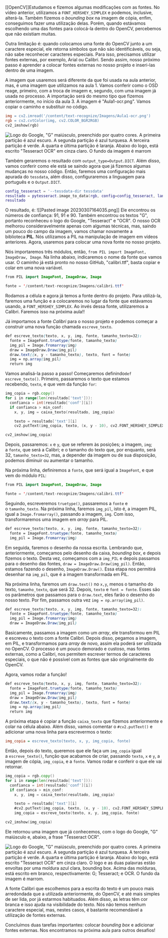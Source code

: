 [[OpenCV]]Estudamos e fizemos algumas modificações com as fontes. No vídeo anterior, utilizamos a `FONT_HERSHEY_SIMPLEX` e podemos, inclusive, alterá-la. Também fizemos o _bounding box_ na imagem de cópia, enfim, conseguimos fazer uma utilização delas. Porém, quando estávamos escolhendo uma das fontes para colocá-la dentro do OpenCV, percebemos que não existiam muitas.

Outra limitação é: quando colocamos uma fonte do OpenCV junto a um caractere especial, ele retorna símbolos que não são identificáveis, ou seja, não sabe reconhecer caracteres especiais. Para isso, precisamos utilizar fontes externas, por exemplo, Arial ou Calibri. Sendo assim, nosso próximo passo é aprender a colocar fontes externas no nosso projeto e inseri-las dentro de uma imagem.

A imagem que usaremos será diferente da que foi usada na aula anterior, mas, é uma imagem que utilizamos na aula 1. Vamos conferir como o OSD reage, primeiro, com a troca de imagem e, segundo, com uma imagem já usada no processo. A importação será do mesmo tipo que fizemos anteriormente, no início da aula 3. A imagem é "Aula1-ocr.png". Vamos copiar o caminho e substituir no código.

```makefile
img = cv2.imread('/content/text-recognize/Imagens/Aula1-ocr.png')
rgb = cv2.cvtColor(img, cv2.COLOR_BGR2RGB)
cv2_imshow(rgb)
```

![Logo do Google, "G" maiúsculo, preenchido por quatro cores. A primeira partição é azul escuro. A segunda partição é azul turquesa. A terceira partição é verde. A quarta e última partição é laranja. Abaixo do logo, está escrito "Tesseract OCR" em cinza claro. O fundo da imagem é marrom](https://cdn1.gnarususercontent.com.br/1/563691/6b2acb2d-e97e-42d3-a038-a4bad5b088d6.png)

Também geraremos o resultado com `output_type=Output.DICT`. Além disso, vamos conferir como ele está se saindo agora que já fizemos algumas mudanças no nosso código. Então, faremos uma configuração mais apurada do `tessdata`, além disso, configuraremos a linguagem para português e o `Output.DICT`.

```lua
config_tesseract = '--tessdata-dir tessdata'
resultado = pytesseract.image_to_data(rgb, config=config_tesseract, lang='por', output_type=Output.DICT)
resultado
```

O resultado, é:
![[Pasted image 20230307164035.png]]
Ele encontrou os números de confiança: 91, 91 e 90. Também encontrou os textos "G", portanto reconheceu o logo do Google, "Tesseract" e "OCR". O nosso OCR melhorou consideravelmente apenas com algumas técnicas, mas, saindo um pouco do campo da imagem, vamos chamar novamente a biblioteca **PIL**. Nós utilizamos a PIL na manipulação de imagem em vídeos anteriores. Agora, usaremos para colocar uma nova fonte no nosso projeto.

Nós importaremos três módulos, então, `from PIL import ImageFont, ImageDraw, Image`. Na linha abaixo, indicaremos o nome da fonte que vamos usar. O caminho já está pronto no nosso GitHub, "calibri.ttf", basta copiar e colar em uma nova variável.

```java
from PIL import ImageFont, ImageDraw, Image

fonte = '/content/text-recognize/Imagens/calibri.ttf'
```

Rodamos a célula e agora já temos a fonte dentro do projeto. Para utilizá-la, faremos uma função e a colocaremos no lugar da fonte que estávamos usando, a `FONT_HERSHEY_SIMPLEX`. Ao invés dessa fonte, utilizaremos a Calibri. Faremos isso na próxima aula!!

Já importamos a fonte _Calibri_ para o nosso projeto e podemos começar a construir uma nova função chamada `escreve_texto`.

```scss
def escreve_texto(texto, x, y, img, fonte, tamanho_texto=32):
  fonte = ImageFont.truetype(fonte, tamanho_texto)
  img_pil = Image.fromarray(img)
  draw = ImageDraw.Draw(img_pil)
  draw.text((x, y - tamanho_texto), texto, font = fonte)
  img = np.array(img_pil)
  return img
```

Vamos analisá-la passo a passo! Começaremos definindo`def escreve_texto()`. Primeiro, passaremos o texto que estamos recebendo, `texto`, e que vem da função `for`:

```go
img_copia = rgb.copy()
for i in range(len(resultado['text'])):
  confianca = int(resultado['conf'][i])
  if confianca > min_conf:
    x, y, img = caixa_texto(resultado, img_copia)

    texto = resultado['text'][i]
    cv2.putText(img_copia, texto, (x, y - 10), cv2.FONT_HERSHEY_SIMPLEX, 0.7, (0,100,255))

cv2_imshow(img_copia)
```

Depois, passaremos: `x` e `y`, que se referem às posições; a imagem, `img`; a `fonte`, que será a Calibri; e o tamanho do texto que, por enquanto, será 32, `tamanho_texto=32`, mas, a depender da imagem ou de sua disposição, podemos diminuir ou aumentar o tamanho.

Na próxima linha, definiremos a `fonte`, que será igual a `ImageFont`, e que vem do módulo `PIL`:

```java
from PIL import ImageFont, ImageDraw, Image

fonte = '/content/text-recognize/Imagens/calibri.ttf'
```

Seguindo, escreveremos `truetype()`, passaremos a `fonte` e o `tamanho_texto`. Na próxima linha, faremos `img_pil`, isto é, a imagem PIL, igual a `Image.fromarray()`, passando a imagem, `img`. Com isso, transformaremos uma imagem em _array_ para PIL.

```scss
def escreve_texto(texto, x, y, img, fonte, tamanho_texto=32):
  fonte = ImageFont.truetype(fonte, tamanho_texto)
  img_pil = Image.fromarray(img)
```

Em seguida, faremos o desenho da nossa escrita. Lembrando que, anteriormente, começamos pelo desenho da caixa, _bounding box_, e depois fizemos o texto. Desta vez, começamos com a `img_PIL` e depois passamos para o desenho das fontes, `draw = ImageDraw.Draw(img_pil)`. Então, estamos fazendo o desenho, `ImageDraw.Draw()`. Essa etapa nos permitirá desenhar na `img_pil`, que é a imagem transformada em PIL.

Na próxima linha, faremos um `draw.text()` no `x,y`, menos o tamanho do texto, `tamanho_texto`, que será 32. Depois, `texto` e `font = fonte`. Esses são os parâmetros que passamos para o `draw.text`, eles farão o desenho do nosso texto. Por fim, passamos outra vez `img = np.array(img_pil)`.

```scss
def escreve_texto(texto, x, y, img, fonte, tamanho_texto=32):
  fonte = ImageFont.truetype(fonte, tamanho_texto)
  img_pil = Image.fromarray(img)
  draw = ImageDraw.Draw(img_pil)
```

Basicamente, passamos a imagem como um _array_, ele transformou em PIL e escreveu o texto com a fonte Calibri. Depois disso, pegamos a imagem, em PIL, e transformamos para _array_ de novo, assim ela poderá ser utilizada no OpenCV. O processo é um pouco demorado e custoso, mas fontes externas, como a Calibri, nos permitem escrever termos de caracteres especiais, o que não é possível com as fontes que são originalmente do OpenCV.

Agora, vamos rodar a função!

```scss
def escreve_texto(texto, x, y, img, fonte, tamanho_texto=32):
  fonte = ImageFont.truetype(fonte, tamanho_texto)
  img_pil = Image.fromarray(img)
  draw = ImageDraw.Draw(img_pil)
  draw.text((x, y - tamanho_texto), texto, font = fonte)
  img = np.array(img_pil)
  return img
```

A próxima etapa é copiar a função `caixa_texto` que fizemos anteriormente e colar na célula abaixo. Além disso, vamos comentar o `#cv2.putText()` e adicionar uma nova linha para escrevermos o texto:

```ini
img_copia = escreve_texto(texto, x, y, img_copia, fonte)
```

Então, depois do texto, queremos que ele faça um `img_copia` igual a `escreve_texto()`, função que acabamos de criar, passando `texto`, `x` e `y`, a imagem de cópia, `img_copia`, e a `fonte`. Vamos rodar e conferir o que ele vai retornar.

```go
img_copia = rgb.copy()
for i in range(len(resultado['text'])):
  confianca = int(resultado['conf'][i])
  if confianca > min_conf:
    x, y, img = caixa_texto(resultado, img_copia)

    texto = resultado['text'][i]
    #cv2.putText(img_copia, texto, (x, y - 10), cv2.FONT_HERSHEY_SIMPLEX, 0.7, (0,100,255))
    img_copia = escreve_texto(texto, x, y, img_copia, fonte)

cv2_imshow(img_copia)
```

Ele retornou uma imagem que já conhecemos, com o logo do Google, "G" maiúsculo e, abaixo, a frase "Tesseract OCR".

![Logo do Google, "G" maiúsculo, preenchido por quatro cores. A primeira partição é azul escuro. A segunda partição é azul turquesa. A terceira partição é verde. A quarta e última partição é laranja. Abaixo do logo, está escrito "Tesseract OCR" em cinza claro. O logo e as duas palavras estão envoltas por uma moldura azul clara, *bounding box*. Acima das molduras, está escrito em branco, respectivamente: G; Tesseract; e OCR. O fundo da imagem é marrom.](https://cdn1.gnarususercontent.com.br/1/563691/825d22da-530f-47f4-9af5-a49aa358c690.png)

A fonte Calibri que escolhemos para a escrita do texto é um pouco mais arredondada que a utilizada anteriormente, do OpenCV, e até mais simples de ser lida, por já estarmos habituados. Além disso, as letras têm cor branca e isso ajuda na visibilidade do texto. Nós não temos nenhum caractere especial, mas, nestes casos, é bastante recomendável a utilização de fontes externas.

Concluímos duas tarefas importantes: colocar _bounding box_ e adicionar fontes externas. Nos encontramos na próxima aula para outros desafios!
